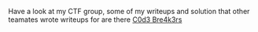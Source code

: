 Have a look at my CTF group, some of my writeups and solution that other teamates wrote writeups for are there [C0d3 Bre4k3rs](https://github.com/C0d3-Bre4k3rs/)
